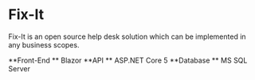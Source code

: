 # Fix-It
Fix-It is an open source help desk solution which can be implemented in any business scopes. 

**Front-End **
Blazor 
**API **
ASP.NET Core 5 
**Database **
MS SQL Server
